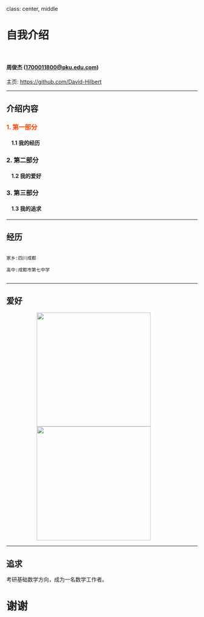 class: center, middle

# 自我介绍

&nbsp;
&nbsp;

#### 周俊杰 (1700011800@pku.edu.com)  

主页: https://github.com/David-Hilbert

---

## 介绍内容

### <font color="orangered">1. 第一部分</font>
#### &nbsp; &nbsp; 1.1 我的经历


### 2. 第二部分
#### &nbsp; &nbsp; 1.2 我的爱好

### 3. 第三部分
#### &nbsp; &nbsp; 1.3 我的追求
---

## 经历

```

家乡:四川成都

高中:成都市第七中学


```

---

## 爱好


<img src="https://gss0.bdstatic.com/-4o3dSag_xI4khGkpoWK1HF6hhy/baike/c0%3Dbaike80%2C5%2C5%2C80%2C26/sign=9b5cee9dcafcc3cea0cdc161f32cbded/279759ee3d6d55fb6eb714996f224f4a20a4dd18.jpg" width=300 style="margin: 0px 80px">

<img src="https://img3.doubanio.com/lpic/s4631875.jpg" width=300 style="margin: 0px 80px">

---

## 追求
考研基础数学方向，成为一名数学工作者。
# 谢谢
